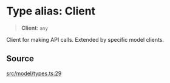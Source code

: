 # Type alias: Client

> **Client**: `any`

Client for making API calls. Extended by specific model clients.

## Source

[src/model/types.ts:29](https://github.com/dexaai/llm-tools/blob/5a38bb8/src/model/types.ts#L29)
